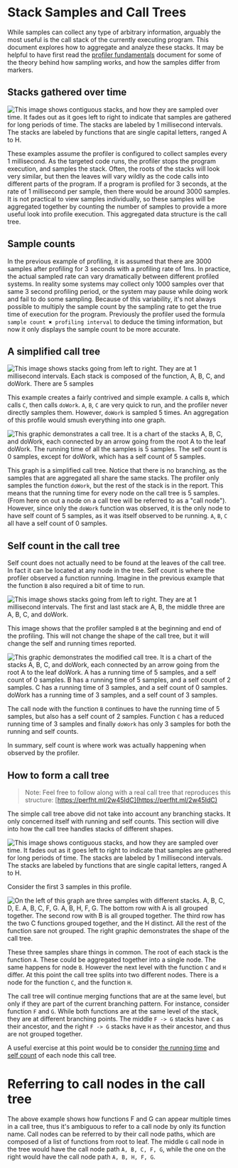 # Stack Samples and Call Trees

While samples can collect any type of arbitrary information, arguably the most useful is the call stack of the currently executing program. This document explores how to aggregate and analyze these stacks. It may be helpful to have first read the [profiler fundamentals](./profiler-fundamentals) document for some of the theory behind how sampling works, and how the samples differ from markers.

## Stacks gathered over time

![This image shows contiguous stacks, and how they are sampled over time. It fades out as it goes left to right to indicate that samples are gathered for long periods of time. The stacks are labeled by 1 millisecond intervals. The stacks are labeled by functions that are single capital letters, ranged A to H.](./images/samples.svg)

These examples assume the profiler is configured to collect samples every 1 millisecond. As the targeted code runs, the profiler stops the program execution, and samples the stack. Often, the roots of the stacks will look very similar, but then the leaves will vary wildly as the code calls into different parts of the program. If a program is profiled for 3 seconds, at the rate of 1 millisecond per sample, then there would be around 3000 samples. It is not practical to view samples individually, so these samples will be aggregated together by counting the number of samples to provide a more useful look into profile execution. This aggregated data structure is the call tree.

## Sample counts

In the previous example of profiling, it is assumed that there are 3000 samples after profiling for 3 seconds with a profiling rate of 1ms. In practice, the actual sampled rate can vary dramatically between different profiled systems. In reality some systems may collect only 1000 samples over that same 3 second profiling period, or the system may pause while doing work and fail to do some sampling. Because of this variability, it's not always possible to multiply the sample count by the sampling rate to get the true time of execution for the program. Previously the profiler used the formula `sample count ✖️ profiling interval` to deduce the timing information, but now it only displays the sample count to be more accurate.

## A simplified call tree

![This image shows stacks going from left to right. They are at 1 millisecond intervals. Each stack is composed of the function, A, B, C, and doWork. There are 5 samples](./images/simple-stacks.svg)

This example creates a fairly contrived and simple example. `A` calls `B`, which calls `C`, then calls `doWork`. `A`, `B`, `C` are very quick to run, and the profiler never directly samples them. However, `doWork` is sampled 5 times. An aggregation of this profile would smush everything into one graph.

![This graphic demonstrates a call tree. It is a chart of the stacks A, B, C, and doWork, each connected by an arrow going from the root A to the leaf doWork. The running time of all the samples is 5 samples. The self count is 0 samples, except for doWork, which has a self count of 5 samples.](./images/simple-call-tree.svg)

This graph is a simplified call tree. Notice that there is no branching, as the samples that are aggregated all share the same stacks. The profiler only samples the function `doWork`, but the rest of the stack is in the report. This means that the running time for every node on the call tree is 5 samples. (From here on out a node on a call tree will be referred to as a "call node"). However, since only the `doWork` function was observed, it is the only node to have self count of 5 samples, as it was itself observed to be running. `A`, `B`, `C` all have a self count of 0 samples.

## Self count in the call tree

Self count does not actually need to be found at the leaves of the call tree. In fact it can be located at any node in the tree. Self count is where the profiler observed a function running. Imagine in the previous example that the function `B` also required a bit of time to run.

![This image shows stacks going from left to right. They are at 1 millisecond intervals. The first and last stack are A, B, the middle three are A, B, C, and doWork.](./images/simple-stacks-self-count.svg)

This image shows that the profiler sampled `B` at the beginning and end of the profiling. This will not change the shape of the call tree, but it will change the self and running times reported.

![This graphic demonstrates the modified call tree. It is a chart of the stacks A, B, C, and doWork, each connected by an arrow going from the root A to the leaf doWork. A has a running time of 5 samples, and a self count of 0 samples. B has a running time of 5 samples, and a self count of 2 samples. C has a running time of 3 samples, and a self count of 0 samples. doWork has a running time of 3 samples, and a self count of 3 samples.](./images/simple-call-tree-self-count.svg)

The call node with the function `B` continues to have the running time of 5 samples, but also has a self count of 2 samples. Function `C` has a reduced running time of 3 samples and finally `doWork` has only 3 samples for both the running and self counts.

In summary, self count is where work was actually happening when observed by the profiler.

## How to form a call tree

> Note: Feel free to follow along with a real call tree that reproduces this structure: [https://perfht.ml/2w45IdC](https://perfht.ml/2w45IdC)

The simple call tree above did not take into account any branching stacks. It only concerned itself with running and self counts. This section will dive into how the call tree handles stacks of different shapes.

![This image shows contiguous stacks, and how they are sampled over time. It fades out as it goes left to right to indicate that samples are gathered for long periods of time. The stacks are labeled by 1 millisecond intervals. The stacks are labeled by functions that are single capital letters, ranged A to H.](./images/samples.svg)

Consider the first 3 samples in this profile.

![On the left of this graph are three samples with different stacks. A, B, C, D, E. A, B, C, F, G. A, B, H, F, G. The bottom row with A is all grouped together. The second row with B is all grouped together. The third row has the two C functions grouped together, and the H distinct. All the rest of the function sare not grouped. The right graphic demonstrates the shape of the call tree.](./images/call-tree.svg)

These three samples share things in common. The root of each stack is the function `A`. These could be aggregated together into a single node. The same happens for node `B`. However the next level with the function `C` and `H` differ. At this point the call tree splits into two different nodes. There is a node for the function `C`, and the function `H`.

The call tree will continue merging functions that are at the same level, but only if they are part of the current branching pattern. For instance, consider function `F` and `G`. While both functions are at the same level of the stack, they are at different branching points. The middle `F -> G` stacks have `C` as their ancestor, and the right `F -> G` stacks have `H` as their ancestor, and thus are not grouped together.

A useful exercise at this point would be to consider [the running time](./images/call-tree-running-count.svg) and [self count](./images/call-tree-self-count.svg) of each node this call tree.

# Referring to call nodes in the call tree

The above example shows how functions F and G can appear multiple times in a call tree, thus it's ambiguous to refer to a call node by only its function name. Call nodes can be referred to by their call node paths, which are composed of a list of functions from root to leaf. The middle `G` call node in the tree would have the call node path `A, B, C, F, G`, while the one on the right would have the call node path `A, B, H, F, G`.
